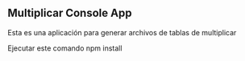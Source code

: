 ## Multiplicar Console App

Esta es una aplicación para generar archivos de tablas de multiplicar

Ejecutar este comando 
npm install